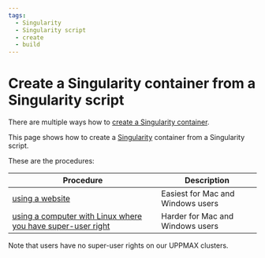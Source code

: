 ```yaml
---
tags:
  - Singularity
  - Singularity script
  - create
  - build
---
```


# Create a Singularity container from a Singularity script

There are multiple ways how to [create a Singularity container](singularity.md).

This page shows how to create a [Singularity](singularity.md) container from a Singularity script.

These are the procedures:

Procedure                                                                                                                         |Description
----------------------------------------------------------------------------------------------------------------------------------|----------------------------------
[using a website](create_singularity_container_from_a_singularity_script_using_remote_builder.md)                                 | Easiest for Mac and Windows users
[using a computer with Linux where you have super-user right](create_singularity_container_from_a_singularity_script_on_linux.md) | Harder for Mac and Windows users

Note that users have no super-user rights on our UPPMAX clusters.

